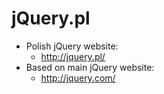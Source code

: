 # jQuery.pl

* Polish jQuery website:
  * http://jquery.pl/
* Based on main jQuery website:
  * http://jquery.com/